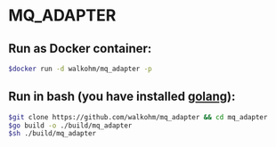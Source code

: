 MQ_ADAPTER
===========
 Run as Docker container:
 ----
```sh
$docker run -d walkohm/mq_adapter -p
```
 Run in bash (you have installed [golang](https://golang.org/doc/install)):
 ----

```sh
$git clone https://github.com/walkohm/mq_adapter && cd mq_adapter
$go build -o ./build/mq_adapter
$sh ./build/mq_adapter
```
